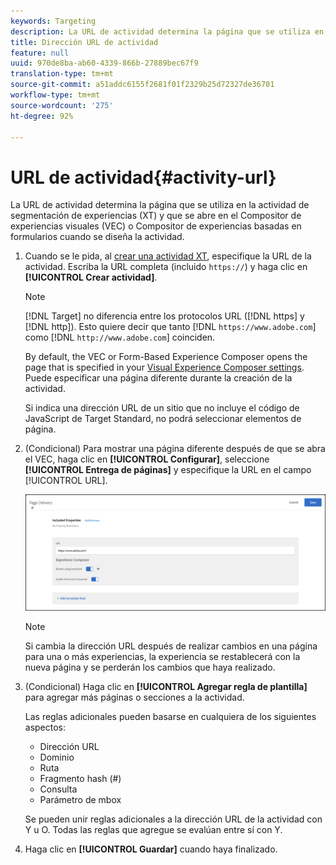 ```yaml
---
keywords: Targeting
description: La URL de actividad determina la página que se utiliza en la actividad de segmentación de experiencias y que se abre en el Compositor de experiencias visuales (VEC) o Compositor de experiencias basadas en formularios de Adobe Target cuando se diseña la actividad.
title: Dirección URL de actividad
feature: null
uuid: 970de8ba-ab60-4339-866b-27889bec67f9
translation-type: tm+mt
source-git-commit: a51addc6155f2681f01f2329b25d72327de36701
workflow-type: tm+mt
source-wordcount: '275'
ht-degree: 92%

---
```



# URL de actividad{#activity-url}

La URL de actividad determina la página que se utiliza en la actividad de segmentación de experiencias (XT) y que se abre en el Compositor de experiencias visuales (VEC) o Compositor de experiencias basadas en formularios cuando se diseña la actividad.

1. Cuando se le pida, al [crear una actividad XT](/help/c-activities/t-experience-target/t-xt-create/xt-create.md), especifique la URL de la actividad. Escriba la URL completa (incluido `https://`) y haga clic en **[!UICONTROL Crear actividad]**.

   >[!NOTE]
   >
   >[!DNL Target] no diferencia entre los protocolos URL ([!DNL https] y [!DNL http]). Esto quiere decir que tanto [!DNL `https://www.adobe.com`] como [!DNL `http://www.adobe.com`] coinciden.
   >
   >By default, the VEC or Form-Based Experience Composer opens the page that is specified in your [Visual Experience Composer settings](/help/administrating-target/visual-experience-composer-set-up.md). Puede especificar una página diferente durante la creación de la actividad.
   >
   >Si indica una dirección URL de un sitio que no incluye el código de JavaScript de Target Standard, no podrá seleccionar elementos de página.

1. (Condicional) Para mostrar una página diferente después de que se abra el VEC, haga clic en **[!UICONTROL Configurar]**, seleccione **[!UICONTROL Entrega de páginas]** y especifique la URL en el campo [!UICONTROL URL].

   ![Cuadro de diálogo Entrega de páginas](/help/c-activities/t-experience-target/t-xt-create/assets/url-config-new.png)

   >[!NOTE]
   >
   >Si cambia la dirección URL después de realizar cambios en una página para una o más experiencias, la experiencia se restablecerá con la nueva página y se perderán los cambios que haya realizado.

1. (Condicional) Haga clic en **[!UICONTROL Agregar regla de plantilla]** para agregar más páginas o secciones a la actividad.

   Las reglas adicionales pueden basarse en cualquiera de los siguientes aspectos:

   * Dirección URL
   * Dominio
   * Ruta
   * Fragmento hash (#)
   * Consulta
   * Parámetro de mbox

   Se pueden unir reglas adicionales a la dirección URL de la actividad con Y u O. Todas las reglas que agregue se evalúan entre sí con Y.

1. Haga clic en **[!UICONTROL Guardar]** cuando haya finalizado.